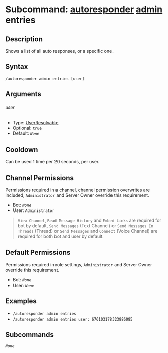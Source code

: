 # Subcommand: [autoresponder](../autoresponder.md) [admin](./admin.md) entries

## Description

Shows a list of all auto responses, or a specific one.

## Syntax

```
/autoresponder admin entries [user]
```

## Arguments

###### user

- Type: [UserResolvable](/typedefs/UserResolvable.md)
- Optional: `true`
- Default: *`None`*

## Cooldown

Can be used 1 time per 20 seconds, per user.

## Channel Permissions

Permissions required in a channel, channel permission overwrites are included, `Administrator` and Server Owner override this requirement.

- Bot: *`None`*
- User: `Administrator`

> `View Channel`, `Read Message History` and `Embed Links` are required for bot by default, `Send Messages` (Text Channel) or `Send Messages In Threads` (Thread) or `Send Messages` and `Connect` (Voice Channel) are required for both bot and user by default.

## Default Permissions

Permissions required in role settings, `Administrator` and Server Owner override this requirement.

- Bot: *`None`*
- User: *`None`*

## Examples

- `/autoresponder admin entries`
- `/autoresponder admin entries user: 676103178323886085`

## Subcommands

*`None`*
